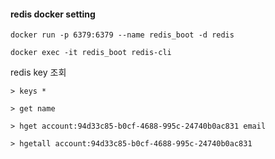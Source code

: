 

#### redis docker setting
```
docker run -p 6379:6379 --name redis_boot -d redis
```
```
docker exec -it redis_boot redis-cli
```
redis key 조회
```
> keys *

> get name

> hget account:94d33c85-b0cf-4688-995c-24740b0ac831 email

> hgetall account:94d33c85-b0cf-4688-995c-24740b0ac831
```